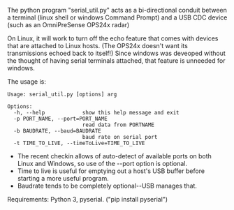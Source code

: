 The python program "serial_util.py" acts as a bi-directional conduit between 
a terminal (linux shell or windows Command Prompt) 
and a USB CDC device (such as an OmniPreSense OPS24x radar)

On Linux, it will work to turn off the echo feature that comes with devices that are attached to Linux hosts.
(The OPS24x doesn't want its transmissions echoed back to itself!)  Since windows was deveoped 
without the thought of having serial terminals attached, that feature is unneeded for windows. 

The usage is:
```
Usage: serial_util.py [options] arg

Options:
  -h, --help            show this help message and exit
  -p PORT_NAME, --port=PORT_NAME
                        read data from PORTNAME
  -b BAUDRATE, --baud=BAUDRATE
                        baud rate on serial port
  -t TIME_TO_LIVE, --timeToLive=TIME_TO_LIVE
```  
* The recent checkin allows of auto-detect of available ports on both Linux and Windows, so use of the --port option is optional.
* Time to live is useful for emptying out a host's USB buffer before starting a more useful program.
* Baudrate tends to be completely optional--USB manages that.

Requirements:
Python 3, pyserial.   ("pip install pyserial") 

